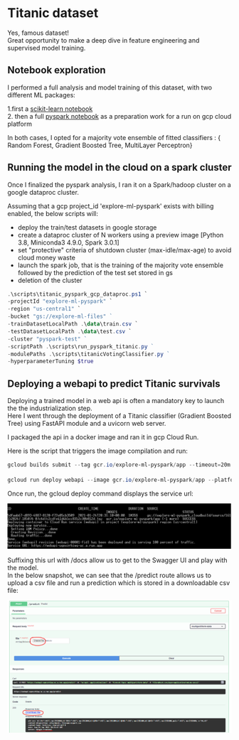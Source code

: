 # Titanic dataset

Yes, famous dataset!  
Great opportunity to make a deep dive in feature engineering and supervised model training.  

## Notebook exploration  

I performed a full analysis and model training of this dataset, with two different ML packages: 
 
1.first a [scikit-learn notebook](./notebooks/titanic-scikit-learn.ipynb)  
2. then a full [pyspark notebook](./notebooks/titanic-pyspark.ipynb) as a preparation work for a run on gcp cloud platform

In both cases, I opted for a majority vote ensemble of fitted classifiers : { Random Forest, Gradient Boosted Tree, MultiLayer Perceptron}

## Running the model in the cloud on a spark cluster  

Once I finalized the pyspark analysis, I ran it on a Spark/hadoop cluster on a google dataproc cluster.

Assuming that a gcp project_id 'explore-ml-pyspark' exists with billing enabled, the below scripts will:
- deploy the train/test datasets in google storage
- create a dataproc cluster of N workers using a preview image [Python 3.8, Miniconda3 4.9.0, Spark 3.0.1]
- set "protective" criteria of shutdown cluster (max-idle/max-age) to avoid cloud money waste
- launch the spark job, that is the training of the majority vote ensemble followed by the prediction of the test set stored in gs
- deletion of the cluster


```powershell
.\scripts\titanic_pyspark_gcp_dataproc.ps1 `
-projectId "explore-ml-pyspark" `
-region "us-central1" `
-bucket "gs://explore-ml-files" ` 
-trainDatasetLocalPath .\data\train.csv `
-testDatasetLocalPath .\data\test.csv `
-cluster "pyspark-test" ` 
-scriptPath .\scripts\run_pyspark_titanic.py ` 
-modulePaths .\scripts\titanicVotingClassifier.py ` 
-hyperparameterTuning $true 
``` 

## Deploying a webapi to predict Titanic survivals

Deploying a trained model in a web api is often a mandatory key to launch the the industrialization step.  
Here I went through the deployment of a Titanic classifier (Gradient Boosted Tree) using FastAPI module and a uvicorn web server.   

I packaged the api in a docker image and ran it in gcp Cloud Run. 

Here is the script that triggers the image compilation and run:

```powershell
gcloud builds submit --tag gcr.io/explore-ml-pyspark/app --timeout=20m

gcloud run deploy webapi --image gcr.io/explore-ml-pyspark/app --platform managed --region us-central1 --allow-unauthenticated
``` 

Once run, the gcloud deploy command displays the service url:

![build/run results](./webapi/img/gcloud_image_build_run.PNG)

Suffixing this url with /docs allow us to get to the Swagger UI and play with the model.  
In the below snapshot, we can see that the /predict route allows us to upload a csv file and run a prediction which is stored in a downloadable csv file: 

![webapi](./webapi/img/webapi_snapshot.PNG)


